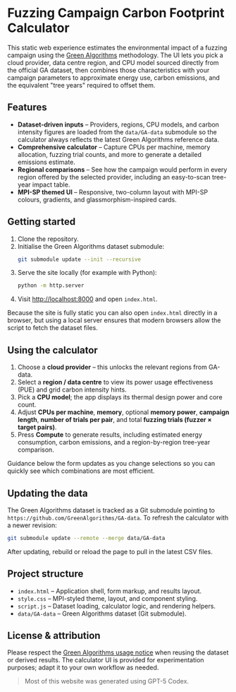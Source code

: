 # Fuzzing Campaign Carbon Footprint Calculator

This static web experience estimates the environmental impact of a fuzzing campaign using the [Green Algorithms](https://green-algorithms.org/) methodology. The UI lets you pick a cloud provider, data centre region, and CPU model sourced directly from the official GA dataset, then combines those characteristics with your campaign parameters to approximate energy use, carbon emissions, and the equivalent "tree years" required to offset them.

## Features
- **Dataset-driven inputs** – Providers, regions, CPU models, and carbon intensity figures are loaded from the `data/GA-data` submodule so the calculator always reflects the latest Green Algorithms reference data.
- **Comprehensive calculator** – Capture CPUs per machine, memory allocation, fuzzing trial counts, and more to generate a detailed emissions estimate.
- **Regional comparisons** – See how the campaign would perform in every region offered by the selected provider, including an easy-to-scan tree-year impact table.
- **MPI-SP themed UI** – Responsive, two-column layout with MPI-SP colours, gradients, and glassmorphism-inspired cards.

## Getting started
1. Clone the repository.
2. Initialise the Green Algorithms dataset submodule:
   ```bash
   git submodule update --init --recursive
   ```
3. Serve the site locally (for example with Python):
   ```bash
   python -m http.server
   ```
4. Visit [http://localhost:8000](http://localhost:8000) and open `index.html`.

Because the site is fully static you can also open `index.html` directly in a browser, but using a local server ensures that modern browsers allow the script to fetch the dataset files.

## Using the calculator
1. Choose a **cloud provider** – this unlocks the relevant regions from GA-data.
2. Select a **region / data centre** to view its power usage effectiveness (PUE) and grid carbon intensity hints.
3. Pick a **CPU model**; the app displays its thermal design power and core count.
4. Adjust **CPUs per machine**, **memory**, optional **memory power**, **campaign length**, **number of trials per pair**, and total **fuzzing trials (fuzzer × target pairs)**.
5. Press **Compute** to generate results, including estimated energy consumption, carbon emissions, and a region-by-region tree-year comparison.

Guidance below the form updates as you change selections so you can quickly see which combinations are most efficient.

## Updating the data
The Green Algorithms dataset is tracked as a Git submodule pointing to `https://github.com/GreenAlgorithms/GA-data`. To refresh the calculator with a newer revision:

```bash
git submodule update --remote --merge data/GA-data
```

After updating, rebuild or reload the page to pull in the latest CSV files.

## Project structure
- `index.html` – Application shell, form markup, and results layout.
- `style.css` – MPI-styled theme, layout, and component styling.
- `script.js` – Dataset loading, calculator logic, and rendering helpers.
- `data/GA-data` – Green Algorithms dataset (Git submodule).

## License & attribution
Please respect the [Green Algorithms usage notice](https://green-algorithms.org/usage-notice) when reusing the dataset or derived results. The calculator UI is provided for experimentation purposes; adapt it to your own workflow as needed.

> Most of this website was generated using GPT-5 Codex.
